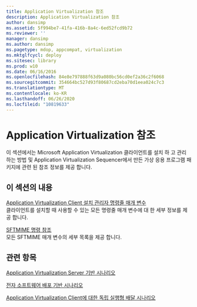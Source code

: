 ```yaml
---
title: Application Virtualization 참조
description: Application Virtualization 참조
author: dansimp
ms.assetid: 5f994be7-41fa-416b-8a4c-6ed52fcd9b72
ms.reviewer: ''
manager: dansimp
ms.author: dansimp
ms.pagetype: mdop, appcompat, virtualization
ms.mktglfcycl: deploy
ms.sitesec: library
ms.prod: w10
ms.date: 06/16/2016
ms.openlocfilehash: 84e8e797888f63d9a080bc56cd0ef2a36c2f6068
ms.sourcegitcommit: 354664bc527d93f80687cd2eba70d1eea024c7c3
ms.translationtype: MT
ms.contentlocale: ko-KR
ms.lasthandoff: 06/26/2020
ms.locfileid: "10819633"
---
```

# Application Virtualization 참조


이 섹션에서는 Microsoft Application Virtualization 클라이언트를 설치 하 고 관리 하는 방법 및 Application Virtualization Sequencer에서 만든 가상 응용 프로그램 패키지에 관련 된 참조 정보를 제공 합니다.

## 이 섹션의 내용


<a href="" id="application-virtualization-client-installer-command-line-parameters"></a>[Application Virtualization Client 설치 관리자 명령줄 매개 변수](application-virtualization-client-installer-command-line-parameters.md)  
클라이언트를 설치할 때 사용할 수 있는 모든 명령줄 매개 변수에 대 한 세부 정보를 제공 합니다.

<a href="" id="sftmime--command-reference"></a>[SFTMIME 명령 참조](sftmime--command-reference.md)  
모든 SFTMIME 매개 변수의 세부 목록을 제공 합니다.

## 관련 항목


[Application Virtualization Server 기반 시나리오](application-virtualization-server-based-scenario.md)

[전자 소프트웨어 배포 기반 시나리오](electronic-software-distribution-based-scenario.md)

[Application Virtualization Client에 대한 독립 실행형 배달 시나리오](stand-alone-delivery-scenario-for-application-virtualization-clients.md)

 

 





